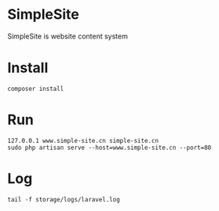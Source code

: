 # SimpleSite
SimpleSite is website content system

# Install

```
composer install
```

# Run
```
127.0.0.1 www.simple-site.cn simple-site.cn
sudo php artisan serve --host=www.simple-site.cn --port=80
```

# Log
```
tail -f storage/logs/laravel.log
```